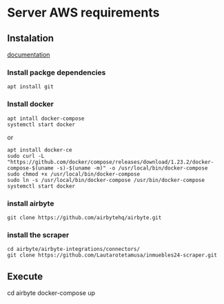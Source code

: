 # Server AWS requirements

## Instalation
[documentation](https://docs.airbyte.com/deploying-airbyte/on-aws-ec2/)

### Install packge dependencies
```
apt install git
```

### Install docker
```
apt intall docker-compose
systemctl start docker
```
or
```
apt install docker-ce
sudo curl -L "https://github.com/docker/compose/releases/download/1.23.2/docker-compose-$(uname -s)-$(uname -m)" -o /usr/local/bin/docker-compose
sudo chmod +x /usr/local/bin/docker-compose
sudo ln -s /usr/local/bin/docker-compose /usr/bin/docker-compose
systemctl start docker
```


### install airbyte
```
git clone https://github.com/airbytehq/airbyte.git
```
### install the scraper
```
cd airbyte/airbyte-integrations/connectors/
git clone https://github.com/Lautarotetamusa/inmuebles24-scraper.git
```
## Execute

cd airbyte
docker-compose up
